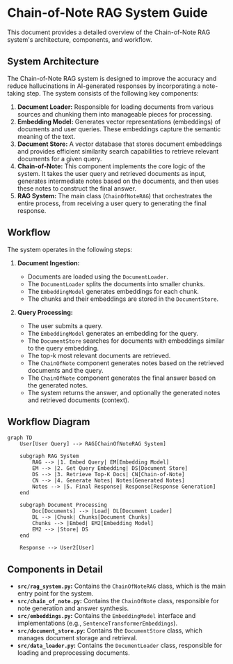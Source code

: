 # Chain-of-Note RAG System Guide

This document provides a detailed overview of the Chain-of-Note RAG system's architecture, components, and workflow.

## System Architecture

The Chain-of-Note RAG system is designed to improve the accuracy and reduce hallucinations in AI-generated responses by incorporating a note-taking step. The system consists of the following key components:

1.  **Document Loader:** Responsible for loading documents from various sources and chunking them into manageable pieces for processing.
2.  **Embedding Model:** Generates vector representations (embeddings) of documents and user queries. These embeddings capture the semantic meaning of the text.
3.  **Document Store:** A vector database that stores document embeddings and provides efficient similarity search capabilities to retrieve relevant documents for a given query.
4.  **Chain-of-Note:** This component implements the core logic of the system. It takes the user query and retrieved documents as input, generates intermediate notes based on the documents, and then uses these notes to construct the final answer.
5.  **RAG System:** The main class (`ChainOfNoteRAG`) that orchestrates the entire process, from receiving a user query to generating the final response.

## Workflow

The system operates in the following steps:

1.  **Document Ingestion:**
    *   Documents are loaded using the `DocumentLoader`.
    *   The `DocumentLoader` splits the documents into smaller chunks.
    *   The `EmbeddingModel` generates embeddings for each chunk.
    *   The chunks and their embeddings are stored in the `DocumentStore`.

2.  **Query Processing:**
    *   The user submits a query.
    *   The `EmbeddingModel` generates an embedding for the query.
    *   The `DocumentStore` searches for documents with embeddings similar to the query embedding.
    *   The top-k most relevant documents are retrieved.
    *   The `ChainOfNote` component generates notes based on the retrieved documents and the query.
    *   The `ChainOfNote` component generates the final answer based on the generated notes.
    *   The system returns the answer, and optionally the generated notes and retrieved documents (context).

## Workflow Diagram

```mermaid
graph TD
    User[User Query] --> RAG[ChainOfNoteRAG System]
    
    subgraph RAG System
        RAG --> |1. Embed Query| EM[Embedding Model]
        EM --> |2. Get Query Embedding| DS[Document Store]
        DS --> |3. Retrieve Top-K Docs| CN[Chain-of-Note]
        CN --> |4. Generate Notes| Notes[Generated Notes]
        Notes --> |5. Final Response| Response[Response Generation]
    end
    
    subgraph Document Processing
        Doc[Documents] --> |Load| DL[Document Loader]
        DL --> |Chunk| Chunks[Document Chunks]
        Chunks --> |Embed| EM2[Embedding Model]
        EM2 --> |Store| DS
    end
    
    Response --> User2[User]
```

## Components in Detail

*   **`src/rag_system.py`:** Contains the `ChainOfNoteRAG` class, which is the main entry point for the system.
*   **`src/chain_of_note.py`:** Contains the `ChainOfNote` class, responsible for note generation and answer synthesis.
*   **`src/embeddings.py`:** Contains the `EmbeddingModel` interface and implementations (e.g., `SentenceTransformerEmbeddings`).
*   **`src/document_store.py`:** Contains the `DocumentStore` class, which manages document storage and retrieval.
*   **`src/data_loader.py`:** Contains the `DocumentLoader` class, responsible for loading and preprocessing documents.
